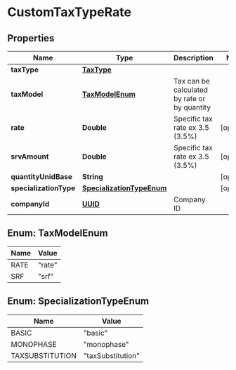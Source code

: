 
# CustomTaxTypeRate

## Properties
Name | Type | Description | Notes
------------ | ------------- | ------------- | -------------
**taxType** | [**TaxType**](TaxType.md) |  | 
**taxModel** | [**TaxModelEnum**](#TaxModelEnum) | Tax can be calculated by rate or by quantity | 
**rate** | **Double** | Specific tax rate ex 3.5 (3.5%) |  [optional]
**srvAmount** | **Double** | Specific tax rate ex 3.5 (3.5%) |  [optional]
**quantityUnidBase** | **String** |  |  [optional]
**specializationType** | [**SpecializationTypeEnum**](#SpecializationTypeEnum) |  |  [optional]
**companyId** | [**UUID**](UUID.md) | Company ID | 


<a name="TaxModelEnum"></a>
## Enum: TaxModelEnum
Name | Value
---- | -----
RATE | &quot;rate&quot;
SRF | &quot;srf&quot;


<a name="SpecializationTypeEnum"></a>
## Enum: SpecializationTypeEnum
Name | Value
---- | -----
BASIC | &quot;basic&quot;
MONOPHASE | &quot;monophase&quot;
TAXSUBSTITUTION | &quot;taxSubstitution&quot;



